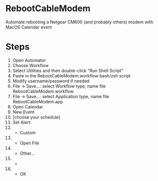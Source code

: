 # RebootCableModem
 Automate rebooting a Netgear CM600 (and probably others) modem with MacOS Calendar event

# Steps
1. Open Automator
2. Choose Workflow
3. Select Utilities and then double-click "Run Shell Script"
4. Paste in the RebootCableModem.workflow bash/zsh script
5. Modify username/password if needed
6. File -> Save...: select Workflow type, name file RebootCableModem.workflow
7. File -> Save...: select Application type, name file RebootCableModem.app
8. Open Calendar
9. New Event
10. [choose your schedule]
11. Set Alert:
12.   - Custom
13.   - Open File
13.   - Other...
14.   - <choose RebootCableModem.app>
15.   - OK

